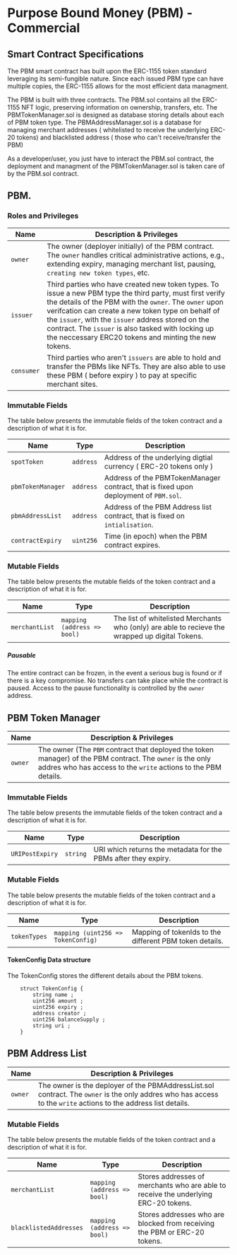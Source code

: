 # Purpose Bound Money (PBM) - Commercial


## Smart Contract Specifications
The PBM smart contract has built upon the ERC-1155 token standard leveraging its semi-fungible nature. Since each issued PBM type can have multiple copies, the ERC-1155 allows for the most efficient data managment. 

The PBM is built with three contracts. The PBM.sol contains all the ERC-1155 NFT logic, preserving information on ownership, transfers, etc. The PBMTokenManager.sol is designed as database storing details about each of PBM token type. The PBMAddressManager.sol is a database for managing merchant addresses ( whitelisted to receive the underlying ERC-20 tokens) and blacklisted address ( those who can't receive/transfer the PBM)

As a developer/user, you just have to interact the PBM.sol contract, the deployment and managment of the PBMTokenManager.sol is taken care of by the PBM.sol contract. 

## PBM.

### Roles and Privileges

| Name | Description & Privileges |
|--|--|
|`owner`| The owner (deployer initially) of the PBM contract. The `owner` handles critical administrative actions, e.g., extending expiry, managing merchant list, pausing, `creating new token types`, etc.|
|`issuer`| Third parties who have created new token types. To issue a new PBM type the third party, must first verify the details of the PBM with the `owner`. The `owner` upon verifcation can create a new token type on behalf of the `issuer`, with the `issuer` address stored on the contract. The `issuer` is also tasked with locking up the neccessary ERC20 tokens and minting the new tokens.|
|`consumer`| Third parties who aren't `issuers` are able to hold and transfer the PBMs like NFTs. They are also able to use these PBM ( before expiry ) to pay at specific merchant sites.|

### Immutable Fields
The table below presents the immutable fields of the token contract and a description of what it is for.

| Name | Type | Description |
|--|--|--|
| `spotToken` | `address` | Address of the underlying digtial currency ( ERC-20 tokens only ) |
| `pbmTokenManager` | `address` | Address of the PBMTokenManager contract, that is fixed upon deployment of `PBM.sol`.|
| `pbmAddressList` | `address` | Address of the PBM Address list contract, that is fixed on `intialisation`.|
| `contractExpiry` | `uint256` | Time (in epoch) when the PBM contract expires. |

### Mutable Fields
The table below presents the mutable fields of the token contract and a description of what it is for.

| Name | Type | Description |
|--|--|--|
| `merchantList` | `mapping (address => bool)` | The list of whitelisted Merchants who (only) are able to recieve the wrapped up digital Tokens. |


##### Pausable

The entire contract can be frozen, in the event a serious bug is found or if there is a key compromise. No transfers can take place while the contract is paused. Access to the pause functionality is controlled by the `owner` address.

## PBM Token Manager

| Name | Description & Privileges |
|--|--|
|`owner`| The owner (The `PBM` contract that deployed the token manager) of the PBM contract. The `owner` is the only addres who has access to the `write` actions to the PBM details.|

### Immutable Fields
The table below presents the immutable fields of the token contract and a description of what it is for.

| Name | Type | Description |
|--|--|--|
| `URIPostExpiry` | `string` | URI which returns the metadata for the PBMs after they expiry. |

### Mutable Fields
The table below presents the mutable fields of the token contract and a description of what it is for.

| Name | Type | Description |
|--|--|--|
| `tokenTypes` | `mapping (uint256 => TokenConfig)` | Mapping of tokenIds to the different PBM token details.|

####  TokenConfig Data structure 
The TokenConfig stores the different details about the PBM tokens.
```
    struct TokenConfig {
        string name ; 
        uint256 amount ; 
        uint256 expiry ; 
        address creator ; 
        uint256 balanceSupply ; 
        string uri ; 
    }

```

## PBM Address List 

| Name | Description & Privileges |
|--|--|
|`owner`| The owner is the deployer of the PBMAddressList.sol contract. The `owner` is the only addres who has access to the `write` actions to the address list details.|


### Mutable Fields
The table below presents the mutable fields of the token contract and a description of what it is for.

| Name | Type | Description |
|--|--|--|
| `merchantList` | `mapping (address => bool)` | Stores addresses of merchants who are able to receive the underlying ERC-20 tokens.|
| `blacklistedAddresses` | `mapping (address => bool)` | Stores addresses who are blocked from receiving the PBM or ERC-20 tokens.|